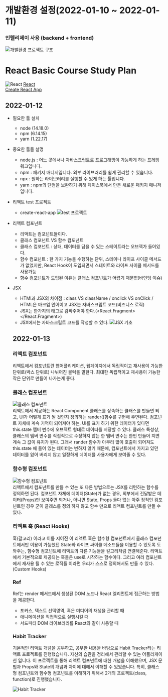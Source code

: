 # 개발환경 설정(2022-01-10 ~ 2022-01-11)
### 인텔리제이 사용 (backend + frontend)
![개발환경 프로젝트 구조](https://lab.ssafy.com/s06-webmobile2-sub1/S06P11C103/-/raw/develop_seongwon/img/%EC%BA%A1%EC%B2%986.PNG)

# React Basic Course Study Plan
![React](https://lab.ssafy.com/s06-webmobile1-sub1/S06P11C108/-/raw/swchae516/img/react-logo.png)
[React](https://ko.reactjs.org/)<br>
[Create React App](https://create-react-app.dev/docs/getting-started/)

## 2022-01-12
* 필요한 툴 설치
  - node (14.18.0)
  - npm (6.14.15)
  - yarn (1.22.17)
* 중요한 툴들 설명
  - node.js : 어느 곳에서나 자바스크립트로 프로그래밍이 가능하게 하는 프레임워크입니다.
  - npm : 패키지 매니저입니다. 외부 라이브러리를 쉽게 관리할 수 있습니다.
  - npx : 원하는 라이브러리를 실행할 수 있게 하는 툴입니다.
  - yarn : npm의 단점을 보완하기 위해 페이스북에서 만든 새로운 패키지 매니저입니다.
* 리액트 test 프로젝트
  - create-react-app
  ![test 프로젝트](https://lab.ssafy.com/s06-webmobile1-sub1/S06P11C108/-/raw/swchae516/img/%EC%BA%A1%EC%B2%981.PNG)
* 리액트 컴포넌트
  - 리액트는 컴포넌트들이다.
  - 클래스 컴포넌트 VS 함수 컴포넌트
  - 클래스 컴포넌트 : 상태, 데이터를 담을 수 있는 스테이트라는 오브젝가 들어있다. 
  - 함수 컴포넌트 : 한 가지 기능을 수행하는 단위, 스테이나 라이프 사이클 메서드가 없었지만, React Hook이 도입되면서 스테이트와 라이프 사이클 메서드를 사용가능
  - 함수 컴포넌트가 도입된 이유는 클래스 컴포넌트가 어렵기 때문!!!(바인딩 이슈)
* JSX
  - HTMl과 JSX의 차이점 : class VS className / onclick VS onClick / HTML은 마크업 언어이고 JSX는 자바스크립트 코드(비즈니스 로직)
  - JSX는 한가지의 태그로 감싸주어야 한다.(<React.Fragment></React.Fragment>)
  - JSX에서는 자바스크립트 코드를 작성할 수 있다.
  ![JSX 기초](https://lab.ssafy.com/s06-webmobile1-sub1/S06P11C108/-/raw/swchae516/img/%EC%BA%A1%EC%B2%982.PNG)
  
  ## 2022-01-13
  ### 리액트 컴포넌트
   리액트에서 컴포넌트란 웹어플리케이션, 웹페이지에서 독립적이고 재사용이 가능한 단위로(박스 단위로) 나뉘어진 블럭을 말한다.
   최대한 독립적이고 재사용이 가능한 작은 단위로 만들어 나가는게 좋다.
  ### 클래스 컴포넌트
  ![클래스 컴포넌트](https://lab.ssafy.com/s06-webmobile1-sub1/S06P11C108/-/raw/swchae516/img/%EC%BA%A1%EC%B2%983.PNG)<br>
   리액트에서 제공하는 React.Component 클래스를 상속하는 클래스를 만들면 되고, UI가 어떻게 표기 될 것인지 정의하는 rander()함수를 구현해 주면된다.
   컴포넌트 자체에 계속 기억이 되어져야 하는, UI를 표기 하기 위한 데이터가 있다면 this.state 멤버 변수에 오브젝트 형태로 데이터를 저장할 수 있다.
   클래스 특성상, 클래스의 멤버 변수를 직접적으로 수정하지 않는 한 멤버 변수는 한번 만들어 지면 계속 그 값이 유지가 된다.
   그래서 rander 함수가 아무리 많이 호출이 되어져도 this.state 에 들어 있는 데이터는 변하지 않기 때문에, 컴포넌트에서 가지고 있던 데이터를 잃어 버리지 않고
   일정하게 데이터를 사용자에게 보여줄 수 있다.
  ### 함수형 컴포넌트
  ![함수형 컴포넌트](https://lab.ssafy.com/s06-webmobile1-sub1/S06P11C108/-/raw/swchae516/img/%EC%BA%A1%EC%B2%984.PNG)<br>
   리액트에서 컴포넌트를 만들 수 있는 또 다른 방법으로는 JSX를 리턴하는 함수를 정의하면 된다.
   컴포넌트 자체에 데이터(State)가 없는 경우, 외부에서 전달받은 데이터(Props)만 보여주면 되거나, 아니면 State, Props 둘다 없는 아주 정적인 컴포넌트인 경우
   굳이 클래스를 정의 하지 않고 함수 만으로 리액트 컴포넌트를 만들 수 있다.
  ### 리액트 훅 (React Hooks)
  훅(갈고리) 이라고 이름 지어진 이 리액트 훅은 함수형 컴포넌트에서 클래스 컴포넌트에서만 이용이 가능했던 State와 라이프 싸이클 메소드들을 이용할 수 있도록
  도와주는, 함수형 컴포넌트에 리액트의 다른 기능들을 갈고리처럼 연결해준다.
  리액트에서 기본적으로 제공되는 훅들은 use로 시작하는 함수이다. 그리고 여러 컴포넌트에서 재사용 될 수 있는 로직들 이라면 우리가 스스로 정의해서도 만들 수 
  있다. (Custom Hooks)
  ### Ref
  Ref는 render 메서드에서 생성된 DOM 노드나 React 엘리먼트에 접근하는 방법을 제공한다.
   - 포커스, 텍스트 선택영역, 혹은 미디어의 재생을 관리할 때
   - 애니메이션을 직접적으로 실행시킬 때
   - 서드파티 DOM 라이브러리를 React와 같이 사용할 때
  ### Habit Tracker
  기본적인 리액트 개념을 공부하고, 공부한 내용을 바탕으로 Habit Tracker라는 리액트 프로젝트를 진행했습니다. 자신의 습관을 정리해서 관리할 수 있는 어플리케이션
  입니다. 
  이 프로젝트를 통해 리액트 컴포넌트에 대한 개념을 이해했으며, JSX 문법과 Props와 State의 개념과 차이에 대해서 이해할 수 있었습니다.
  특히, 클래스형 컴포넌트와 함수형 컴포넌트를 이해하기 위해서 2개의 프로젝트(class, function)로 진행했습니다.
  
  ![Habit Tracker](https://lab.ssafy.com/s06-webmobile1-sub1/S06P11C108/-/raw/swchae516/img/%EC%BA%A1%EC%B2%985.PNG)<br>
